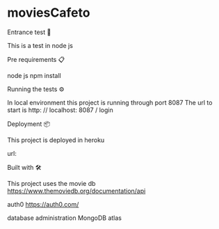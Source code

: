 # moviesCafeto


Entrance test 🚀

This is a test in node js

Pre requirements 📋

node js
npm install

Running the tests ⚙️

In local environment this project is running through port 8087
The url to start is http: // localhost: 8087 / login

Deployment 📦

This project is deployed in heroku

url:

Built with 🛠️

This project uses 
the movie db https://www.themoviedb.org/documentation/api

auth0 https://auth0.com/

database administration MongoDB atlas
